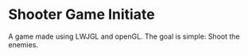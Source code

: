 # Shooter Game Initiate

A game made using LWJGL and openGL. The goal is simple: Shoot the enemies.
